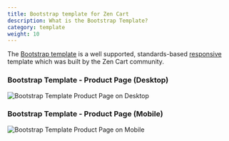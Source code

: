 ```yaml
---
title: Bootstrap template for Zen Cart
description: What is the Bootstrap Template? 
category: template
weight: 10
---
```


The [Bootstrap template](https://www.zen-cart.com/downloads.php?do=file&id=2191) is a well supported, standards-based [responsive](/user/template/responsive/) template which was built by the Zen Cart community. 

### Bootstrap Template - Product Page (Desktop) 
![Bootstrap Template Product Page on Desktop](/images/bootstrap_desktop.png)

### Bootstrap Template - Product Page (Mobile) 
![Bootstrap Template Product Page on Mobile](/images/bootstrap_full.png)

